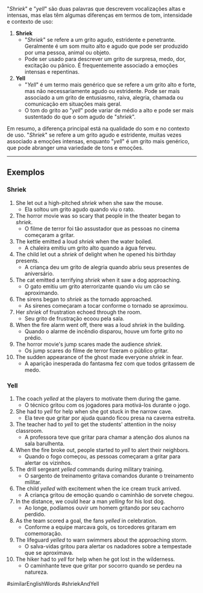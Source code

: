 "*Shriek*" e "*yell*" são duas palavras que descrevem vocalizações altas e intensas, mas elas têm algumas diferenças em termos de tom, intensidade e contexto de uso:

1. **Shriek**
	- "*Shriek*" se refere a um grito agudo, estridente e penetrante. Geralmente é um som muito alto e agudo que pode ser produzido por uma pessoa, animal ou objeto.
	- Pode ser usado para descrever um grito de surpresa, medo, dor, excitação ou pânico. É frequentemente associado a emoções intensas e repentinas.
2. **Yell** 
	- "*Yell*" é um termo mais genérico que se refere a um grito alto e forte, mas não necessariamente agudo ou estridente. Pode ser mais associado a um grito de entusiasmo, raiva, alegria, chamada ou comunicação em situações mais geral.
	- O tom do grito ao "*yell*" pode variar de médio a alto e pode ser mais sustentado do que o som agudo de "*shriek*".

Em resumo, a diferença principal está na qualidade do som e no contexto de uso. "*Shriek*" se refere a um grito agudo e estridente, muitas vezes associado a emoções intensas, enquanto "*yell*" é um grito mais genérico, que pode abranger uma variedade de tons e emoções.

---

## Exemplos

### Shriek

1. She let out a high-pitched *shriek* when she saw the mouse.
	- Ela soltou um grito agudo quando viu o rato.
2. The horror movie was so scary that people in the theater began to *shriek*.
	- O filme de terror foi tão assustador que as pessoas no cinema começaram a gritar.
3. The kettle emitted a loud *shriek* when the water boiled.
	- A chaleira emitiu um grito alto quando a água ferveu.
4. The child let out a *shriek* of delight when he opened his birthday presents.
	- A criança deu um grito de alegria quando abriu seus presentes de aniversário.
5. The cat emitted a terrifying *shriek* when it saw a dog approaching.
	- O gato emitiu um grito aterrorizante quando viu um cão se aproximando.
6. The sirens began to *shriek* as the tornado approached.
	- As sirenes começaram a tocar conforme o tornado se aproximou.
7. Her *shriek* of frustration echoed through the room.
	- Seu grito de frustração ecoou pela sala.
8. When the fire alarm went off, there was a loud *shriek* in the building.
	- Quando o alarme de incêndio disparou, houve um forte grito no prédio.
9. The horror movie's jump scares made the audience *shriek*.
	- Os jump scares do filme de terror fizeram o público gritar.
10. The sudden appearance of the ghost made everyone *shriek* in fear.
	- A aparição inesperada do fantasma fez com que todos gritassem de medo.

### Yell

1. The coach *yelled* at the players to motivate them during the game.
	- O técnico gritou com os jogadores para motivá-los durante o jogo.
2. She had to *yell* for help when she got stuck in the narrow cave.
	- Ela teve que gritar por ajuda quando ficou presa na caverna estreita.
3. The teacher had to *yell* to get the students' attention in the noisy classroom.
	- A professora teve que gritar para chamar a atenção dos alunos na sala barulhenta.
4. When the fire broke out, people started to *yell* to alert their neighbors.
	- Quando o fogo começou, as pessoas começaram a gritar para alertar os vizinhos.
5. The drill sergeant *yelled* commands during military training.
	- O sargento de treinamento gritava comandos durante o treinamento militar.
6. The child *yelled* with excitement when the ice cream truck arrived.
	- A criança gritou de emoção quando o caminhão de sorvete chegou.
7. In the distance, we could hear a man *yelling* for his lost dog.
	- Ao longe, podíamos ouvir um homem gritando por seu cachorro perdido.
8. As the team scored a goal, the fans *yelled* in celebration.
	- Conforme a equipe marcava gols, os torcedores gritaram em comemoração.
9. The lifeguard *yelled* to warn swimmers about the approaching storm.
	- O salva-vidas gritou para alertar os nadadores sobre a tempestade que se aproximava.
10. The hiker had to *yell* for help when he got lost in the wilderness.
	- O caminhante teve que gritar por socorro quando se perdeu na natureza.

#similarEnglishWords 
#shriekAndYell